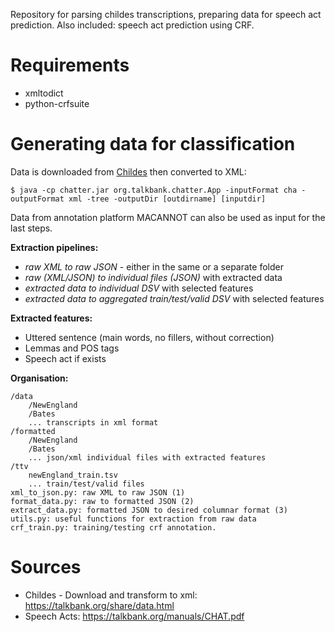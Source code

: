 Repository for parsing childes transcriptions, preparing data for speech act prediction.
Also included: speech act prediction using CRF.

# Requirements
* xmltodict
* python-crfsuite

# Generating data for classification
Data is downloaded from [Childes](https://childes.talkbank.org/access/) then converted to XML:
```
$ java -cp chatter.jar org.talkbank.chatter.App -inputFormat cha -outputFormat xml -tree -outputDir [outdirname] [inputdir]
```
Data from annotation platform MACANNOT can also be used as input for the last steps.

**Extraction pipelines:**
* *raw XML to raw JSON* - either in the same or a separate folder
* *raw (XML/JSON) to individual files (JSON)* with extracted data
* *extracted data to individual DSV* with selected features
* *extracted data to aggregated train/test/valid DSV* with selected features

**Extracted features:**
* Uttered sentence (main words, no fillers, without correction)
* Lemmas and POS tags
* Speech act if exists

**Organisation:**
```
/data
    /NewEngland
    /Bates
    ... transcripts in xml format
/formatted
    /NewEngland
    /Bates
    ... json/xml individual files with extracted features
/ttv
    newEngland_train.tsv
    ... train/test/valid files
xml_to_json.py: raw XML to raw JSON (1)
format_data.py: raw to formatted JSON (2)
extract_data.py: formatted JSON to desired columnar format (3)
utils.py: useful functions for extraction from raw data
crf_train.py: training/testing crf annotation.
```

# Sources
* Childes - Download and transform to xml: https://talkbank.org/share/data.html 
* Speech Acts: https://talkbank.org/manuals/CHAT.pdf

